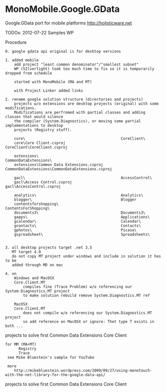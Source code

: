 MonoMobile.Google.GData
=======================

Google.GData port for mobile platforms
http://holisticware.net

TODOs:
	2012-07-22
		Samples
		WP
	
Procedure
	
	0. google gdata api original is for desktop versions
	
	1. added mobile
		add project "least common denominator"/"smallest subset"
		WP (SIlverlight) took too much time to fix so it is temporarily dropped from schedule
	   
		started with MonoMobile (MA and MT)
		
		with Project Linker added links
		
	2. rename google solution structure (directories and projects)
		projects w/o extensions are desktop projects (original) with some modifications.
		Modifications are perfromed with partial classes and adding classes that would silence
		the compiler (System.Diagnostics), or moving some partial implementations to desktop
		projects (Registry stuff).
		
		core\											CoreClient\
		core\Core Client.csproj							CoreClient\CoreClient.csproj
		 
		extensions\										CommonDataExtensions\
		extensions\Common Data Extensions.csproj		CommonDataExtensions\CommonDataExtensions.csproj

		gacl\											AccessControl\
		gacl\Access Control.csproj						gacl\AccessControl.csproj
		 
		analytics\										Analytics\
		blogger\										Blogger
		contentsforshopping\							ContentsForShopping\
		documents3\										Documents3\
		gapps\											Applications\
		gcalendar\										Calendar\
		gcontacts\										Contacts\
		gphotos\										Picasa\
		gspreadsheet\									Spreadsheets\
		

	3. all desktop projects target .net 3.5
	   MT target 4.0
	   do not copy MT project under windows and include in solution it has to be 
	   added through MD on mac

	4. on 
		Windows and MacOSX 
		Core.Client.MT 
			compiles fine (Trace Problem) w/o referencing our System.Diagnostics.MT project
			to make solution rebuild remove System.Diagnostics.MT ref

		MacOSX
		Core.Client.MT 
			does not compile w/o referencing our System.Diagnostics.MT project
			so add reference on MacOSX or ignore: Thet type T exists in both ...


projects to solve first
	Common Data Extensions
	Core Client

	for MM (MA+MT)
		  Registry
		  Trace
	 see Mike Bluestein's sample for YouTube

	 more
		http://mikebluestein.wordpress.com/2009/09/27/using-monotouch-with-the-net-library-for-the-google-data-api/

projects to solve first
	Common Data Extensions
	Core Client


